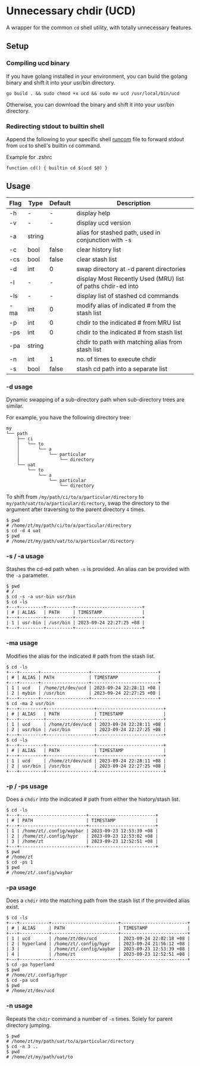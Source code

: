 # Unnecessary chdir (UCD)
A wrapper for the common `cd` shell utility, with totally unnecessary features.

## Setup

### Compiling ucd binary

If you have golang installed in your environment, you can build the golang binary and shift it into your usr/bin directory.  
```shell
go build . && sudo chmod +x ucd && sudo mv ucd /usr/local/bin/ucd
```

Otherwise, you can download the binary and shift it into your usr/bin directory.


### Redirecting stdout to builtin shell

Append the following to your specific shell [runcom](https://en.wikipedia.org/wiki/RUNCOM) file  to forward stdout from `ucd` to shell's builtin `cd` command.

Example for .zshrc  
```shell
function cd() { builtin cd $(ucd $@) }
```

## Usage

| Flag | Type | Default | Description |
| --- | --- | --- | --- |
| -h | - | - | display help |
| -v | - | - | display ucd version | 
| -a | string |  | alias for stashed path, used in conjunction with -s |
| -c | bool | false | clear history list |
| -cs | bool | false | clear stash list |
| -d | int | 0 | swap directory at -d parent directories |
| -l | - | - | display Most Recently Used (MRU) list of paths chdir-ed into |
| -ls | - | - | display list of stashed cd commands |
| -ma | int | 0 | modify alias of indicated # from the stash list |
| -p | int | 0 | chdir to the indicated # from MRU list |
| -ps | int | 0 | chdir to the indicated # from stash list |
| -pa | string |  | chdir to path with matching alias from stash list |
| -n | int | 1 | no. of times to execute chdir |
| -s | bool | false | stash cd path into a separate list |


### -d usage

Dynamic swapping of a sub-directory path when sub-directory trees are similar.  

For example, you have the following directory tree:
```shell
my
└── path
    ├── ci
    │   └── to
    │       └── a
    │           └── particular
    │               └── directory
    └── uat
        └── to
            └── a
                └── particular
                    └── directory
```

To shift from `/my/path/ci/to/a/particular/directory` to `my/path/uat/to/a/particular/directory`, swap the directory to the argument after traversing to the parent directory `4` times.  

```shell
$ pwd
# /home/zt/my/path/ci/to/a/particular/directory
$ cd -d 4 uat
$ pwd
# /home/zt/my/path/uat/to/a/particular/directory
```

### -s / -a usage

Stashes the cd-ed path when `-s` is provided. An alias can be provided with the `-a` parameter.

```shell
$ pwd
# /
$ cd -s -a usr-bin usr/bin
$ cd -ls
+---+---------+----------+-------------------------+
| # | ALIAS   | PATH     | TIMESTAMP               |
+---+---------+----------+-------------------------+
| 1 | usr-bin | /usr/bin | 2023-09-24 22:27:25 +08 |
+---+---------+----------+-------------------------+
```

### -ma usage

Modifies the alias for the indicated # path from the stash list.  

```shell
$ cd -ls
+---+-------+------------------+-------------------------+
| # | ALIAS | PATH             | TIMESTAMP               |
+---+-------+------------------+-------------------------+
| 1 | ucd   | /home/zt/dev/ucd | 2023-09-24 22:28:11 +08 |
| 2 | mybin | /usr/bin         | 2023-09-24 22:27:25 +08 |
+---+-------+------------------+-------------------------+
$ cd -ma 2 usr/bin
+---+---------+------------------+-------------------------+
| # | ALIAS   | PATH             | TIMESTAMP               |
+---+---------+------------------+-------------------------+
| 1 | ucd     | /home/zt/dev/ucd | 2023-09-24 22:28:11 +08 |
| 2 | usr/bin | /usr/bin         | 2023-09-24 22:27:25 +08 |
+---+---------+------------------+-------------------------+
$ cd -ls
+---+---------+------------------+-------------------------+
| # | ALIAS   | PATH             | TIMESTAMP               |
+---+---------+------------------+-------------------------+
| 1 | ucd     | /home/zt/dev/ucd | 2023-09-24 22:28:11 +08 |
| 2 | usr/bin | /usr/bin         | 2023-09-24 22:27:25 +08 |
+---+---------+------------------+-------------------------+
```

### -p / -ps usage

Does a `chdir` into the indicated # path from either the history/stash list.  

```shell
$ cd -ls
+---+-------------------------+-------------------------+
| # | PATH                    | TIMESTAMP               |
+---+-------------------------+-------------------------+
| 1 | /home/zt/.config/waybar | 2023-09-23 12:53:39 +08 |
| 2 | /home/zt/.config/hypr   | 2023-09-23 12:53:02 +08 |
| 3 | /home/zt                | 2023-09-23 12:52:51 +08 |
+---+-------------------------+-------------------------+
$ pwd
# /home/zt
$ cd -ps 1
$ pwd
# /home/zt/.config/waybar
```

### -pa usage

Does a `chdir` into the matching path from the stash list if the provided alias exist.

```shell
$ cd -ls
+---+-----------+-------------------------+-------------------------+
| # | ALIAS     | PATH                    | TIMESTAMP               |
+---+-----------+-------------------------+-------------------------+
| 1 | ucd       | /home/zt/dev/ucd        | 2023-09-24 22:02:18 +08 |
| 2 | hyperland | /home/zt/.config/hypr   | 2023-09-24 21:56:12 +08 |
| 3 |           | /home/zt/.config/waybar | 2023-09-23 12:53:39 +08 |
| 4 |           | /home/zt                | 2023-09-23 12:52:51 +08 |
+---+-----------+-------------------------+-------------------------+
$ cd -pa hyperland
$ pwd
# /home/zt/.config/hypr
$ cd -pa ucd
$ pwd
# /home/zt/dev/ucd
```

### -n usage

Repeats the `chdir` command a number of `-n` times. Solely for parent directory jumping.  

```shell
$ pwd
# /home/zt/my/path/uat/to/a/particular/directory
$ cd -n 3 ..
$ pwd
# /home/zt/my/path/uat/to
```

